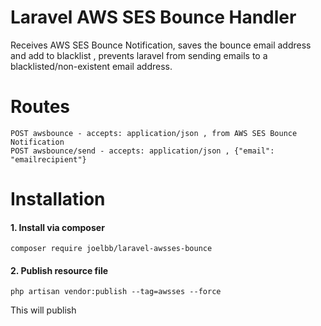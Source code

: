 # Laravel AWS SES Bounce Handler
Receives AWS SES Bounce Notification, saves the bounce email address and add to blacklist , prevents laravel from sending emails to a blacklisted/non-existent email address.

# Routes 
```$xslt
POST awsbounce - accepts: application/json , from AWS SES Bounce Notification
POST awsbounce/send - accepts: application/json , {"email": "emailrecipient"}
```

# Installation

#### 1. Install via composer 

```
composer require joelbb/laravel-awsses-bounce
```

#### 2. Publish resource file

```
php artisan vendor:publish --tag=awsses --force
```

This will publish 